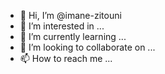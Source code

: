 - 👋 Hi, I’m @imane-zitouni
- 👀 I’m interested in ...
- 🌱 I’m currently learning ...
- 💞️ I’m looking to collaborate on ...
- 📫 How to reach me ...

<!---
imane-zitouni/imane-zitouni is a ✨ special ✨ repository because its `README.md` (this file) appears on your GitHub profile.
You can click the Preview link to take a look at your changes.
--->
